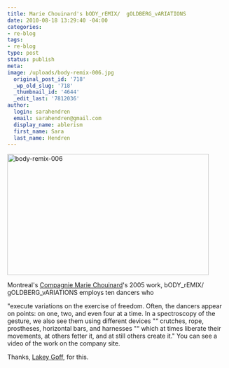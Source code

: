 ```yaml
---
title: Marie Chouinard's bODY_rEMIX/  gOLDBERG_vARIATIONS
date: 2010-08-18 13:29:40 -04:00
categories:
- re-blog
tags:
- re-blog
type: post
status: publish
meta:
image: /uploads/body-remix-006.jpg
  original_post_id: '718'
  _wp_old_slug: '718'
  _thumbnail_id: '4644'
  _edit_last: '7812036'
author:
  login: sarahendren
  email: sarahendren@gmail.com
  display_name: ablerism
  first_name: Sara
  last_name: Hendren
---
```


<p><a href="http://ablersite.files.wordpress.com/2010/08/body-remix-006.jpg"><img class="alignnone size-full wp-image-4644" alt="body-remix-006" src="{{ site.baseurl }}/uploads/body-remix-006.jpg" width="460" height="276" /></a></p>
<p>Montreal's <a href="http://www.mariechouinard.com/flash.html">Compagnie Marie Chouinard</a>'s 2005 work, bODY_rEMIX/ gOLDBERG_vARIATIONS employs ten dancers who</p>
<p>"execute variations on the exercise of freedom. Often, the dancers appear on points: on one, two, and even four at a time. In a spectroscopy of the gesture, we also see them using different devices "“ crutches, rope, prostheses, horizontal bars, and harnesses "“ which at times liberate their movements, at others fetter it, and at still others create it." You can see a video of the work on the company site.</p>
<p>Thanks, <a href="http://www.lakeykristian.com/LakeyKristian/Lakey_Kristian.html">Lakey Goff</a>, for this.</p>
